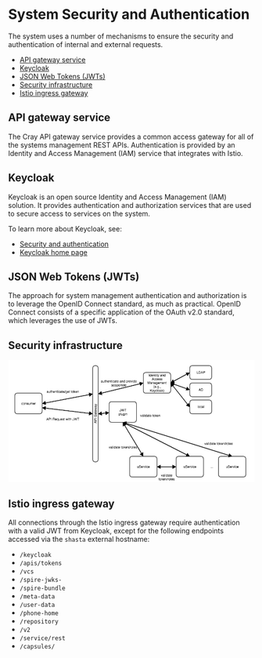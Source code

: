 # System Security and Authentication

The system uses a number of mechanisms to ensure the security and authentication of internal and external requests.

- [API gateway service](#api-gateway-service)
- [Keycloak](#keycloak)
- [JSON Web Tokens (JWTs)](#json-web-tokens-jwts)
- [Security infrastructure](#security-infrastructure)
- [Istio ingress gateway](#istio-ingress-gateway)

## API gateway service

The Cray API gateway service provides a common access gateway for all of the systems management REST APIs.
Authentication is provided by an Identity and Access Management \(IAM\) service that integrates with Istio.

## Keycloak

Keycloak is an open source Identity and Access Management \(IAM\) solution. It provides authentication and authorization
services that are used to secure access to services on the system.

To learn more about Keycloak, see:

- [Security and authentication](../README.md#security-and-authentication)
- [Keycloak home page](https://www.keycloak.org/)

## JSON Web Tokens (JWTs)

The approach for system management authentication and authorization is to leverage the OpenID Connect standard, as much
as practical. OpenID Connect consists of a specific application of the OAuth v2.0 standard, which leverages the use of JWTs.

## Security infrastructure

![Security Infrastructure](../../img/operations/Security_Infrastructure.png "Security Infrastructure")

## Istio ingress gateway

All connections through the Istio ingress gateway require authentication with a valid JWT from Keycloak, except for the
following endpoints accessed via the `shasta` external hostname:

- `/keycloak`
- `/apis/tokens`
- `/vcs`
- `/spire-jwks-`
- `/spire-bundle`
- `/meta-data`
- `/user-data`
- `/phone-home`
- `/repository`
- `/v2`
- `/service/rest`
- `/capsules/`
